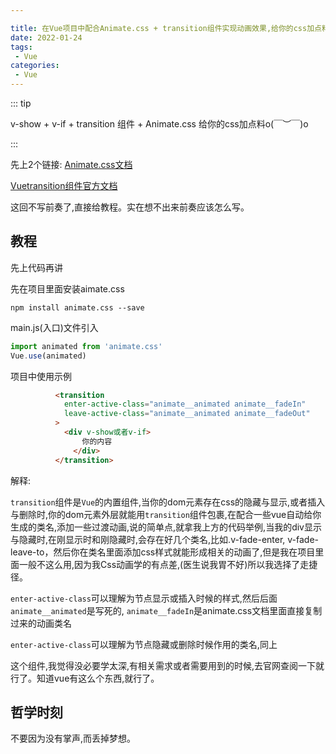 ```yaml
---

title: 在Vue项目中配合Animate.css + transition组件实现动画效果,给你的css加点料(add some water to your css)
date: 2022-01-24
tags:
 - Vue
categories:
 - Vue
---
```

::: tip 

v-show + v-if + transition 组件 + Animate.css 给你的css加点料o(￣︶￣)o

:::

<!-- more -->

先上2个链接: [Animate.css文档](https://animate.style/)

[Vuetransition组件官方文档](https://cn.vuejs.org/v2/guide/transitions.html)



这回不写前奏了,直接给教程。实在想不出来前奏应该怎么写。

## 教程

先上代码再讲

先在项目里面安装aimate.css

```npm
npm install animate.css --save
```

main.js(入口)文件引入

```js
import animated from 'animate.css'
Vue.use(animated)
```

项目中使用示例

```html
          <transition
            enter-active-class="animate__animated animate__fadeIn"
            leave-active-class="animate__animated animate__fadeOut"
          >
         	<div v-show或者v-if>
                你的内容
              </div>
          </transition>
```

解释:

`transition`组件是`Vue`的内置组件,当你的dom元素存在css的隐藏与显示,或者插入与删除时,你的dom元素外层就能用`transition`组件包裹,在配合一些vue自动给你生成的类名,添加一些过渡动画,说的简单点,就拿我上方的代码举例,当我的div显示与隐藏时,在刚显示时和刚隐藏时,会存在好几个类名,比如.v-fade-enter, v-fade-leave-to，然后你在类名里面添加css样式就能形成相关的动画了,但是我在项目里面一般不这么用,因为我Css动画学的有点差,(医生说我胃不好)所以我选择了走捷径。

`enter-active-class`可以理解为节点显示或插入时候的样式,然后后面`animate__animated`是写死的, `animate__fadeIn`是animate.css文档里面直接复制过来的动画类名

`enter-active-class`可以理解为节点隐藏或删除时候作用的类名,同上

这个组件,我觉得没必要学太深,有相关需求或者需要用到的时候,去官网查阅一下就行了。知道vue有这么个东西,就行了。

## 哲学时刻

不要因为没有掌声,而丢掉梦想。

